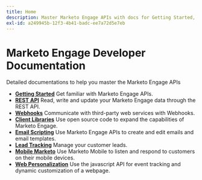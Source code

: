 ```yaml
---
title: Home
description: Master Marketo Engage APIs with docs for Getting Started, REST, Webhooks, client libraries, email scripting, lead tracking, mobile, and web personalization.
exl-id: a249945b-12f3-4b41-badc-ee7a72d5e7eb
---
```


# Marketo Engage Developer Documentation

Detailed documentations to help you master the Marketo Engage APIs

* [**Getting Started**](getting-started.md) Get familiar with Marketo Engage APIs.
* [**REST API**](https://developer.adobe.com/marketo-apis/) Read, write and update your Marketo Engage data through the REST API.
* [**Webhooks**](webhooks/webhooks.md) Communicate with third-party web services with Webhooks.
* [**Client Libraries**](https://github.com/Marketo/Community-Supported-Client-Libraries) Use open source code to expand the capabilities of Marketo Engage.
* [**Email Scripting**](email-scripting.md) Use Marketo Engage APIs to create and edit emails and email templates.
* [**Lead Tracking**](javascript-api/lead-tracking.md) Manage your customer leads.
* [**Mobile Marketo**](mobile/mobile.md) Use Marketo Mobile to listen and respond to customers on their mobile devices.
* [**Web Personalization**](javascript-api/web-personalization.md) Use the javascript API for event tracking and dynamic customization of a webpage.
